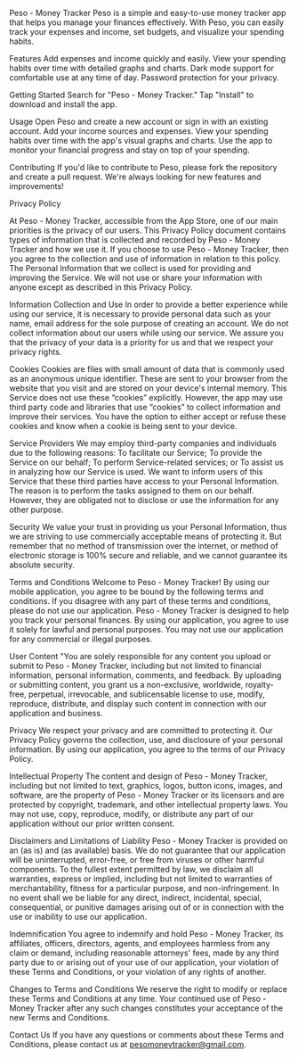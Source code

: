 Peso - Money Tracker
Peso is a simple and easy-to-use money tracker app that helps you manage your finances effectively. With Peso, you can easily track your expenses and income, set budgets, and visualize your spending habits.

Features
Add expenses and income quickly and easily.
View your spending habits over time with detailed graphs and charts.
Dark mode support for comfortable use at any time of day.
Password protection for your privacy.

Getting Started
Search for "Peso - Money Tracker."
Tap "Install" to download and install the app.

Usage
Open Peso and create a new account or sign in with an existing account.
Add your income sources and expenses.
View your spending habits over time with the app's visual graphs and charts.
Use the app to monitor your financial progress and stay on top of your spending.

Contributing
If you'd like to contribute to Peso, please fork the repository and create a pull request. We're always looking for new features and improvements!

Privacy Policy

At Peso - Money Tracker, accessible from the App Store, one of our main priorities is the privacy of our users. This Privacy Policy document contains types of information that is collected and recorded by Peso - Money Tracker and how we use it.
If you choose to use Peso - Money Tracker, then you agree to the collection and use of information in relation to this policy. The Personal Information that we collect is used for providing and improving the Service. We will not use or share your information with anyone except as described in this Privacy Policy.

Information Collection and Use
In order to provide a better experience while using our service, it is necessary to provide personal data such as your name, email address for the sole purpose of creating an account. We do not collect information about our users while using our service. We assure you that the privacy of your data is a priority for us and that we respect your privacy rights.

Cookies
Cookies are files with small amount of data that is commonly used as an anonymous unique identifier. These are sent to your browser from the website that you visit and are stored on your device's internal memory. This Service does not use these “cookies” explicitly. However, the app may use third party code and libraries that use “cookies” to collect information and improve their services. You have the option to either accept or refuse these cookies and know when a cookie is being sent to your device.

Service Providers
We may employ third-party companies and individuals due to the following reasons: To facilitate our Service; To provide the Service on our behalf; To perform Service-related services; or To assist us in analyzing how our Service is used. We want to inform users of this Service that these third parties have access to your Personal Information. The reason is to perform the tasks assigned to them on our behalf. However, they are obligated not to disclose or use the information for any other purpose.

Security
We value your trust in providing us your Personal Information, thus we are striving to use commercially acceptable means of protecting it. But remember that no method of transmission over the internet, or method of electronic storage is 100% secure and reliable, and we cannot guarantee its absolute security.

Terms and Conditions
Welcome to Peso - Money Tracker! By using our mobile application, you agree to be bound by the following terms and conditions. If you disagree with any part of these terms and conditions, please do not use our application.
Peso - Money Tracker is designed to help you track your personal finances. By using our application, you agree to use it solely for lawful and personal purposes. You may not use our application for any commercial or illegal purposes.

User Content
"You are solely responsible for any content you upload or submit to Peso - Money Tracker, including but not limited to financial information, personal information, comments, and feedback. By uploading or submitting content, you grant us a non-exclusive, worldwide, royalty-free, perpetual, irrevocable, and sublicensable license to use, modify, reproduce, distribute, and display such content in connection with our application and business.

Privacy
We respect your privacy and are committed to protecting it. Our Privacy Policy governs the collection, use, and disclosure of your personal information. By using our application, you agree to the terms of our Privacy Policy.

Intellectual Property
The content and design of Peso - Money Tracker, including but not limited to text, graphics, logos, button icons, images, and software, are the property of Peso - Money Tracker or its licensors and are protected by copyright, trademark, and other intellectual property laws. You may not use, copy, reproduce, modify, or distribute any part of our application without our prior written consent.

Disclaimers and Limitations of Liability
Peso - Money Tracker is provided on an (as is) and (as available) basis. We do not guarantee that our application will be uninterrupted, error-free, or free from viruses or other harmful components. To the fullest extent permitted by law, we disclaim all warranties, express or implied, including but not limited to warranties of merchantability, fitness for a particular purpose, and non-infringement. In no event shall we be liable for any direct, indirect, incidental, special, consequential, or punitive damages arising out of or in connection with the use or inability to use our application.

Indemnification
You agree to indemnify and hold Peso - Money Tracker, its affiliates, officers, directors, agents, and employees harmless from any claim or demand, including reasonable attorneys' fees, made by any third party due to or arising out of your use of our application, your violation of these Terms and Conditions, or your violation of any rights of another.

Changes to Terms and Conditions
We reserve the right to modify or replace these Terms and Conditions at any time. Your continued use of Peso - Money Tracker after any such changes constitutes your acceptance of the new Terms and Conditions.

Contact Us
If you have any questions or comments about these Terms and Conditions, please contact us at pesomoneytracker@gmail.com.
